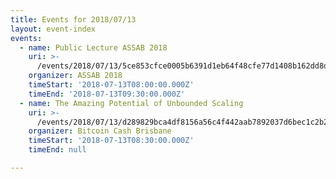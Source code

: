 ```yaml
---
title: Events for 2018/07/13
layout: event-index
events:
  - name: Public Lecture ASSAB 2018
    uri: >-
      /events/2018/07/13/5ce853cfce0005b6391d1eb64f48cfe77d1408b162dd8dd6eae6a873f25f6367
    organizer: ASSAB 2018
    timeStart: '2018-07-13T08:00:00.000Z'
    timeEnd: '2018-07-13T09:30:00.000Z'
  - name: The Amazing Potential of Unbounded Scaling
    uri: >-
      /events/2018/07/13/d289829bca4df8156a56c4f442aab7892037d6bec1c2b257458e2a232454b74e
    organizer: Bitcoin Cash Brisbane
    timeStart: '2018-07-13T08:30:00.000Z'
    timeEnd: null

---
```

